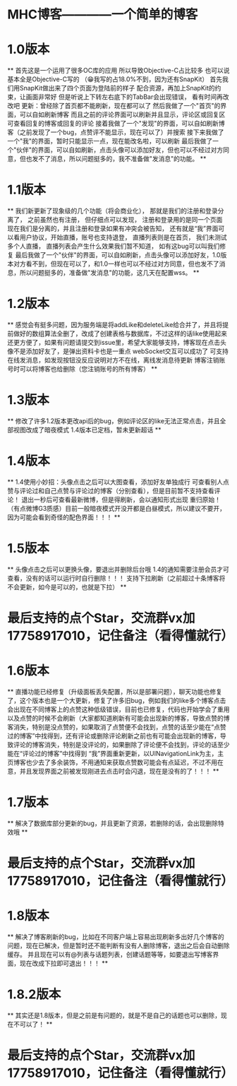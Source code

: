 # MHC博客————一个简单的博客
# 1.0版本
**
首先这是一个运用了很多OC库的应用
所以导致Objective-C占比较多
也可以说基本全是Objective-C写的
（😁我写的占18.0%不到，因为还有SnapKit）
首先我们用SnapKit做出来了四个页面为登陆前的样子
配合资源，再加上SnapKit的约束，让画面非常好
但是听说上下转左右底下的TabBar会出现错误，
看有时间再改改吧
更新：曾经除了首页都不能刷新，现在都可以了
然后我做了一个"首页"的界面，可以自如刷新博客
而且之前的评论界面可以刷新并且显示，评论区或回复区可查看回复的博客或回复的评论
接着我做了一个"发现"的界面，可以自如刷新博客（之前发现了一个bug，点赞评不能显示，现在可以了）并搜索
接下来我做了一个"我"的界面，暂时只能显示一点，现在能改名啦，可以刷新
最后我做了一个"伙伴"的界面，可以自如刷新，点击头像可以添加好友，但也可以不经过对方同意，但也发不了消息，所以问题挺多的，我不准备做"发消息"的功能。
**

# 1.1版本

**
我们新更新了现象级的几个功能（将会商业化），
那就是我们的注册和登录分离了，
之前虽然也有注册，
但仔细点可以发现，
注册和登录用的是同一个页面
现在我们是分离的，并且注册和登录如果有冲突会被告知，
还有就是“我”界面可以看用户协议，开始直播，账号也支持退登，
直播列表则是在首页，
我们未测试多个人直播，
直播列表会产生什么效果我们暂不知道，
如有这bug可以叫我们修复
最后我做了一个"伙伴"的界面，可以自如刷新，点击头像可以添加好友，1.0版本对方看不到，但现在可以了，和1.0一样也可以不经过对方同意，但也发不了消息，所以问题挺多的，准备做"发消息"的功能，这几天在配置wss。
**
# 1.2版本

**
感觉会有挺多问题，因为服务端是将addLike和deleteLike给合并了，并且将提前做好的数组算法全删了，改成了创建表格与数据库，不过这样的话like使用起来还更方便了，如果有问题请提交到issue里，希望大家能够支持，博客现在点击头像不是添加好友了，是弹出资料卡也是一重点
webSocket交互可以成功了
可支持在线发消息，如发现按钮没反应说明对方不在线，离线发消息待更新
博客注销账号时可以将博客也给删除（您注销账号的所有博客）
**
# 1.3版本
**
修改了许多1.2版本更改api后的bug，例如评论区的like无法正常点击，并且全部视图改成了暗夜模式
1.4版本已定档，暂未更新超话
**
# 1.4版本
**
1.4使用小妙招：头像点击之后可以大图查看，添加好友单独成行
可查看别人点赞与评论过和自己点赞与评论过的博客（分别查看），但是目前暂不支持查看评论！
退出一秒后可查看最新微博，但是得刷新，会以通知形式出现
重归原始！（有点微博G3质感）目前一般暗夜模式开没开都是白昼模式，所以建议不要开，因为可能会看到奇怪的配色界面！！！
**
# 1.5版本
**
头像点击之后可以更换头像，要退出并删除后台哦
1.4的通知需要注册会员才可查看，没有的话可以运行时自行删除！！！
支持下拉刷新（之前超过十条博客将不会更新，如今是可以的，也就是下拉）
**
# 最后支持的点个Star，交流群vx加17758917010，记住备注（看得懂就行）
# 1.6版本
**
直播功能已经修复（升级面板丢失配置，所以是部署问题），聊天功能也修复了，这个版本也是一个大更新，修复了许多旧bug，例如我们的like多个博客点击会出现在不同博客上的点赞这种低级错误，目前也已修复，代码也开始学会了重用
以及点赞的时候不会刷新（大家都知道刷新有可能会出现新的博客，导致点赞的博客消失，特别是没点赞的，如果取消了点赞便不会找到，点赞的话至少能在“点赞过的博客”中找得到，还有评论或删除评论刷新之前也有可能会出现新的博客，导致评论的博客消失，特别是没评论的，如果删除了评论便不会找到，评论的话至少能在“评论过的博客”中找得到
“我”界面重新更新，以UINavigationLink为主，主页博客也少去了多余装饰，不用通知来获取点赞数可能会有点延迟，不过不用在意，并且发现界面之前被发现刚进去点击时会闪退，现在是没有的了！！！
**
# 1.7版本
**
解决了数据库部分更新的bug，并且更新了资源，若删除的话，会出现删除特效哦
**
# 最后支持的点个Star，交流群vx加17758917010，记住备注（看得懂就行）
# 1.8版本
**
解决了博客刷新的bug，比如在不同客户端上容易出现刷新多出好几个博客的问题，现在已解决，但是暂时还不能判断有没有人删除博客，退出之后会自动删除缓存。
并且现在可以有@列表与话题列表，创建话题等等，如要退出写博客界面，现在改成下拉即可退出！！！
**
# 1.8.2版本
**
其实还是1.8版本，但是之前是有问题的，就是不是自己的话题也可以删除，现在不可以了！
**
# 最后支持的点个Star，交流群vx加17758917010，记住备注（看得懂就行）
